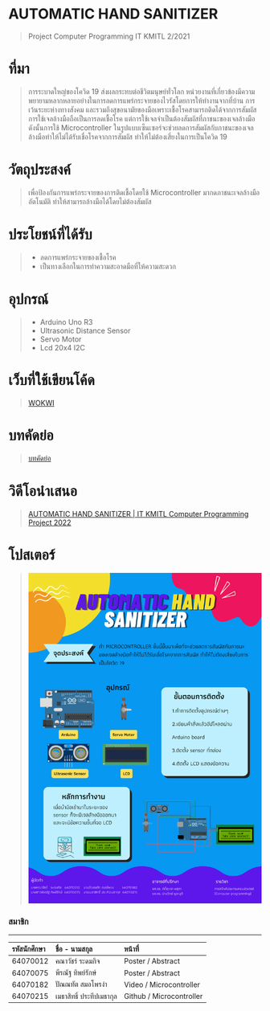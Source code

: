 # AUTOMATIC HAND SANITIZER
> Project Computer Programming IT KMITL 2/2021
# ที่มา
  > การระบาดใหญ่ของโควิด 19 ส่งผลกระทบต่อชีวิตมนุษย์ทั่วโลก หน่วยงานที่เกี่ยวข้องมีความพยายามหลากหลายอย่างในการลดการแพร่กระจายของไวรัสโดยการให้ทำงานจากที่บ้าน การเว้นระยะห่างทางสังคม และรวมถึงสุขอนามัยของมือเพราะเชื้อโรคสามารถติดได้จากการสัมผัส การใช้เจลล้างมือถือเป็นการลดเชื้อโรค แต่การใช้เจลจำเป็นต้องสัมผัสที่ภาชนะของเจลล้างมือ ดังนั้นการใช้ Microcontroller ในรูปแบบเซ็นเซอร์จะช่วยลดการสัมผัสกับภาชนะของเจลล้างมือทำให้ไม่ได้รับเชื่อโรคจากการสัมผัส ทำให้ไม่ต้องเสี่ยงในการเป็นโควิด 19
# วัตถุประสงค์
> เพื่อป้องกันการแพร่กระจายของการติดเชื้อโดยใช้ Microcontroller มากดภาชนะเจลล้างมืออัตโนมัติ ทำให้สามารถล้างมือได้โดยไม่ต้องสัมผัส
# ประโยชน์ที่ได้รับ
> * ลดการแพร่กระจายของเชื้อโรค
> * เป็นทางเลือกในการทำความสะอาดมือที่ให้ความสะดวก
# อุปกรณ์
> * Arduino Uno R3
> * Ultrasonic Distance Sensor
> * Servo Motor
> * Lcd 20x4 I2C
# เว็บที่ใช้เขียนโค้ด
> [WOKWI](https://wokwi.com/projects/330176541007807060)
# บทคัดย่อ
> [บทคัดย่อ](https://docs.google.com/document/d/1QJhKXMBHFhQIcRQay6QXLjgT2K9Bn8pqgYMzIpaahwA/edit)
# วิดีโอนำเสนอ
> [AUTOMATIC HAND SANITIZER | IT KMITL Computer Programming Project 2022](https://youtu.be/Z36bY0ji2Ck)
# โปสเตอร์
>  ![Poster](Poster/poster.png)
### สมาชิก
---

| รหัสนักศึกษา | ชื่อ - นามสกุล |  หน้าที่ |
| :-------- | :-------- | :--------- |
|   64070012   |   คณาวัชร์ ระดมกิจ   |    Poster / Abstract   |
|   64070075   |   พีรณัฐ ทิพย์รักษ์   |    Poster / Abstract   |
|   64070182   |   ปัณณทัต สมอโพรงำ   |    Video / Microcontroller   |
|   64070215   |   เมธาสิทธิ์ ประทีปเมธากุล   |    Github / Microcontroller   |
